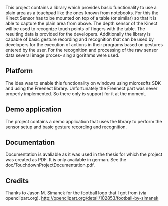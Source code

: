 This project contains a library which provides basic functionality to use a plain area as a touchpad like the ones known from notebooks. For this
the Kinect Sensor has to be mounted on top of a table (or similar) so that it is able to capture the plain area from above. The depth sensor of the Kinect will be used to recognize
touch points of fingers with the table. The resulting data is provided for the developers. Additionally the library is capable of basic gesture recording and recognition that can be
used by developers for the execution of actions in their programs based on gestures entered by the user. For the recognition and processing of the raw sensor data several image proces-
sing algorithms were used.

## Platform
The idea was to enable this functionality on windows using microsofts SDK and using the Freenect library. Unfortunately the Freenect part was never properly implemented. So there only is support for it at the moment.

## Demo application
The project contains a demo application that uses the library to perform the sensor setup and basic gesture recording and recognition. 

## Documentation
Documentation is avaliable as it was used in the thesis for which the project was created as PDF. It is only available in german. See the doc/TouchdownProjectDocumentation.pdf.

## Credits
Thanks to Jason M. Simanek for the football logo that I got from (via openclipart.org). http://openclipart.org/detail/102853/football-by-simanek

